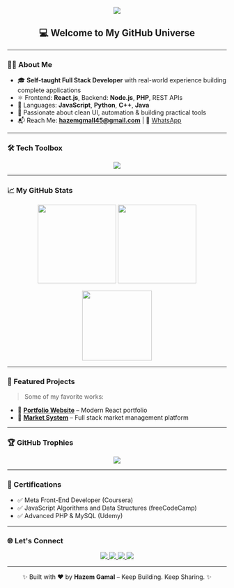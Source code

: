 <!-- 🎉 Welcome Banner -->
<!-- 🚀 Custom GitHub Header Banner -->
<p align="center">
  <img src="https://capsule-render.vercel.app/api?type=rect&color=0:f97316,100:ef4444&height=220&section=header&text=Hazem%20Gamal%20👨‍💻&fontSize=48&fontAlign=center&fontColor=ffffff&desc=Full%20Stack%20Developer%20|%20React%20%7C%20Open%20Source%20Contributor&descAlign=center&descSize=20&fontAlignY=50&descAlignY=75" />
</p>


<h2 align="center">💻 Welcome to My GitHub Universe</h2>

---

### 👨‍💻 About Me

- 🎓 **Self-taught Full Stack Developer** with real-world experience building complete applications  
- ⚛️ Frontend: **React.js**, Backend: **Node.js**, **PHP**, REST APIs  
- 🧠 Languages: **JavaScript**, **Python**, **C++**, **Java**  
- 🎨 Passionate about clean UI, automation & building practical tools  
- 📬 Reach Me: **hazemgmall45@gmail.com** | 📱 [WhatsApp](https://wa.me/201025547663)

---

### 🛠️ Tech Toolbox

<p align="center">
  <img src="https://skillicons.dev/icons?i=react,nodejs,php,js,ts,java,python,cpp,mysql,mongodb,git,github,linux,vscode,bash" />
</p>

---

### 📈 My GitHub Stats

<p align="center">
  <img src="https://github-readme-stats.vercel.app/api?username=hazem257&show_icons=true&theme=radical&count_private=true" height="180" />
  <img src="https://github-readme-streak-stats.herokuapp.com?user=hazem257&theme=radical" height="180"/>
</p>

<p align="center">
  <img src="https://github-readme-stats.vercel.app/api/top-langs/?username=hazem257&layout=compact&theme=radical" height="160" />
</p>

---

### 🚀 Featured Projects

> Some of my favorite works:

- 🎨 [**Portfolio Website**](https://hazem1104.vercel.app/) – Modern React portfolio  
- 🛒 [**Market System**](https://final2-ten.vercel.app/) – Full stack market management platform

---

### 🏆 GitHub Trophies

<p align="center">
  <img src="https://github-profile-trophy.vercel.app/?username=hazem257&theme=radical&margin-w=10&no-frame=true" />
</p>

---

### 📜 Certifications

- ✅ Meta Front-End Developer (Coursera)  
- ✅ JavaScript Algorithms and Data Structures (freeCodeCamp)  
- ✅ Advanced PHP & MySQL (Udemy)

---

### 🌐 Let's Connect

<p align="center">
  <a href="https://www.facebook.com/hazemgm21">
    <img src="https://img.shields.io/badge/Facebook-1877F2?style=for-the-badge&logo=facebook&logoColor=white" />
  </a>
  <a href="mailto:hazemgmall45@gmail.com">
    <img src="https://img.shields.io/badge/Gmail-EA4335?style=for-the-badge&logo=gmail&logoColor=white" />
  </a>
  <a href="https://www.linkedin.com/in/hazem-gmall-2537b4371/">
    <img src="https://img.shields.io/badge/LinkedIn-0077B5?style=for-the-badge&logo=linkedin&logoColor=white" />
  </a>
  <a href="https://wa.me/201025547663" target="_blank">
    <img src="https://img.shields.io/badge/WhatsApp-25D366?style=for-the-badge&logo=whatsapp&logoColor=white" />
  </a>
</p>

---

<p align="center">✨ Built with ❤️ by <strong>Hazem Gamal</strong> – Keep Building. Keep Sharing. ✨</p>
